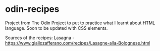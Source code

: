 # odin-recipes

Project from The Odin Project to put to practice what I learnt about HTML language.
Soon to be updated with CSS elements.

Sources of the recipes:
Lasagna - https://www.giallozafferano.com/recipes/Lasagne-alla-Bolognese.html
